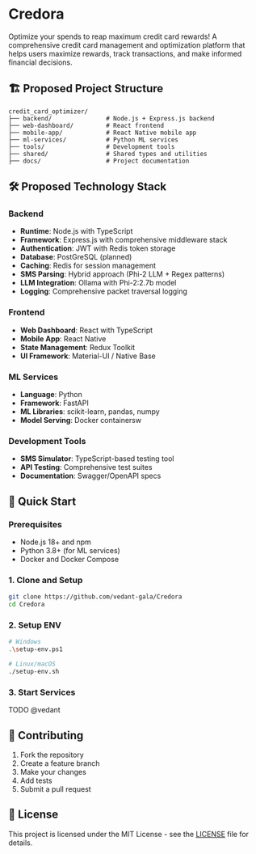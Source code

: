 # Credora
Optimize your spends to reap maximum credit card rewards!
A comprehensive credit card management and optimization platform that helps users maximize rewards, track transactions, and make informed financial decisions.

## 🏗️ Proposed Project Structure
```
credit_card_optimizer/
├── backend/               # Node.js + Express.js backend
├── web-dashboard/         # React frontend
├── mobile-app/            # React Native mobile app
├── ml-services/           # Python ML services
├── tools/                 # Development tools
├── shared/                # Shared types and utilities
├── docs/                  # Project documentation
```

## 🛠️ Proposed Technology Stack

### Backend
- **Runtime**: Node.js with TypeScript
- **Framework**: Express.js with comprehensive middleware stack
- **Authentication**: JWT with Redis token storage
- **Database**: PostGreSQL (planned)
- **Caching**: Redis for session management
- **SMS Parsing**: Hybrid approach (Phi-2 LLM + Regex patterns)
- **LLM Integration**: Ollama with Phi-2:2.7b model
- **Logging**: Comprehensive packet traversal logging

### Frontend
- **Web Dashboard**: React with TypeScript
- **Mobile App**: React Native
- **State Management**: Redux Toolkit
- **UI Framework**: Material-UI / Native Base

### ML Services
- **Language**: Python
- **Framework**: FastAPI
- **ML Libraries**: scikit-learn, pandas, numpy
- **Model Serving**: Docker containersw

### Development Tools
- **SMS Simulator**: TypeScript-based testing tool
- **API Testing**: Comprehensive test suites
- **Documentation**: Swagger/OpenAPI specs

## 🚀 Quick Start

### Prerequisites
- Node.js 18+ and npm
- Python 3.8+ (for ML services)
- Docker and Docker Compose

### 1. Clone and Setup
   ```bash
   git clone https://github.com/vedant-gala/Credora
   cd Credora
   
   ```

### 2. Setup ENV
   ```bash
# Windows
.\setup-env.ps1
   
# Linux/macOS
./setup-env.sh
   ```
   
### 3. Start Services
 TODO @vedant

## 🤝 Contributing

1. Fork the repository
2. Create a feature branch
3. Make your changes
4. Add tests
5. Submit a pull request

## 📄 License

This project is licensed under the MIT License - see the [LICENSE](LICENSE) file for details.
